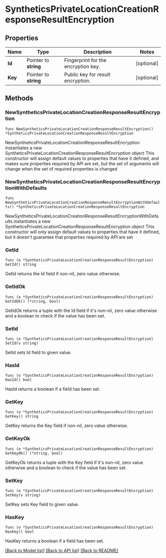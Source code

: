 # SyntheticsPrivateLocationCreationResponseResultEncryption

## Properties

Name | Type | Description | Notes
---- | ---- | ----------- | ------
**Id** | Pointer to **string** | Fingerprint for the encryption key. | [optional] 
**Key** | Pointer to **string** | Public key for result encryption. | [optional] 

## Methods

### NewSyntheticsPrivateLocationCreationResponseResultEncryption

`func NewSyntheticsPrivateLocationCreationResponseResultEncryption() *SyntheticsPrivateLocationCreationResponseResultEncryption`

NewSyntheticsPrivateLocationCreationResponseResultEncryption instantiates a new SyntheticsPrivateLocationCreationResponseResultEncryption object
This constructor will assign default values to properties that have it defined,
and makes sure properties required by API are set, but the set of arguments
will change when the set of required properties is changed

### NewSyntheticsPrivateLocationCreationResponseResultEncryptionWithDefaults

`func NewSyntheticsPrivateLocationCreationResponseResultEncryptionWithDefaults() *SyntheticsPrivateLocationCreationResponseResultEncryption`

NewSyntheticsPrivateLocationCreationResponseResultEncryptionWithDefaults instantiates a new SyntheticsPrivateLocationCreationResponseResultEncryption object
This constructor will only assign default values to properties that have it defined,
but it doesn't guarantee that properties required by API are set

### GetId

`func (o *SyntheticsPrivateLocationCreationResponseResultEncryption) GetId() string`

GetId returns the Id field if non-nil, zero value otherwise.

### GetIdOk

`func (o *SyntheticsPrivateLocationCreationResponseResultEncryption) GetIdOk() (*string, bool)`

GetIdOk returns a tuple with the Id field if it's non-nil, zero value otherwise
and a boolean to check if the value has been set.

### SetId

`func (o *SyntheticsPrivateLocationCreationResponseResultEncryption) SetId(v string)`

SetId sets Id field to given value.

### HasId

`func (o *SyntheticsPrivateLocationCreationResponseResultEncryption) HasId() bool`

HasId returns a boolean if a field has been set.

### GetKey

`func (o *SyntheticsPrivateLocationCreationResponseResultEncryption) GetKey() string`

GetKey returns the Key field if non-nil, zero value otherwise.

### GetKeyOk

`func (o *SyntheticsPrivateLocationCreationResponseResultEncryption) GetKeyOk() (*string, bool)`

GetKeyOk returns a tuple with the Key field if it's non-nil, zero value otherwise
and a boolean to check if the value has been set.

### SetKey

`func (o *SyntheticsPrivateLocationCreationResponseResultEncryption) SetKey(v string)`

SetKey sets Key field to given value.

### HasKey

`func (o *SyntheticsPrivateLocationCreationResponseResultEncryption) HasKey() bool`

HasKey returns a boolean if a field has been set.


[[Back to Model list]](../README.md#documentation-for-models) [[Back to API list]](../README.md#documentation-for-api-endpoints) [[Back to README]](../README.md)


